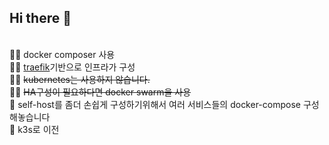 ## Hi there 👋
<!--

**Here are some ideas to get you started:**

🙋‍♀️ A short introduction - what is your organization all about?
🌈 Contribution guidelines - how can the community get involved?
👩‍💻 Useful resources - where can the community find your docs? Is there anything else the community should know?
🍿 Fun facts - what does your team eat for breakfast?
🧙 Remember, you can do mighty things with the power of [Markdown](https://docs.github.com/github/writing-on-github/getting-started-with-writing-and-formatting-on-github/basic-writing-and-formatting-syntax)
-->

<br/>👩‍💻 docker composer 사용
<br/>👩‍💻 [traefik](https://github.com/hansanghyeon-selfhost/traefik)기반으로 인프라가 구성
<br/>👩‍💻 <s>kubernetes는 사용하지 않습니다.</s>
<br/>🙋‍♀️ <s>HA구성이 필요하다면 docker swarm을 사용</s>
<br/>🧙 self-host를 좀더 손쉽게 구성하기위해서 여러 서비스들의 docker-compose 구성해놓습니다
<br/>🚧 k3s로 이전
